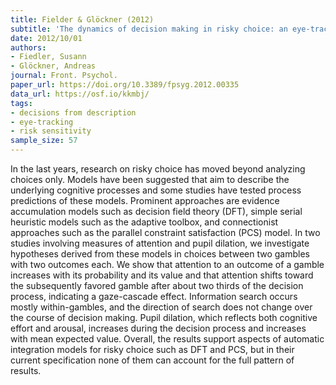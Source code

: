 ```yaml
---
title: Fielder & Glöckner (2012)
subtitle: 'The dynamics of decision making in risky choice: an eye-tracking analysis'
date: 2012/10/01
authors:
- Fiedler, Susann
- Glöckner, Andreas
journal: Front. Psychol.
paper_url: https://doi.org/10.3389/fpsyg.2012.00335
data_url: https://osf.io/kkmbj/
tags:
- decisions from description
- eye-tracking
- risk sensitivity
sample_size: 57
---
```


In the last years, research on risky choice has moved beyond analyzing choices only. Models have been suggested that aim to describe the underlying cognitive processes and some studies have tested process predictions of these models. Prominent approaches are evidence accumulation models such as decision field theory (DFT), simple serial heuristic models such as the adaptive toolbox, and connectionist approaches such as the parallel constraint satisfaction (PCS) model. In two studies involving measures of attention and pupil dilation, we investigate hypotheses derived from these models in choices between two gambles with two outcomes each. We show that attention to an outcome of a gamble increases with its probability and its value and that attention shifts toward the subsequently favored gamble after about two thirds of the decision process, indicating a gaze-cascade effect. Information search occurs mostly within-gambles, and the direction of search does not change over the course of decision making. Pupil dilation, which reflects both cognitive effort and arousal, increases during the decision process and increases with mean expected value. Overall, the results support aspects of automatic integration models for risky choice such as DFT and PCS, but in their current specification none of them can account for the full pattern of results.
